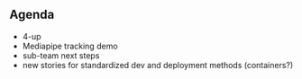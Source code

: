 ## Agenda
- 4-up
- Mediapipe tracking demo
- sub-team next steps
- new stories for standardized dev and deployment methods (containers?)